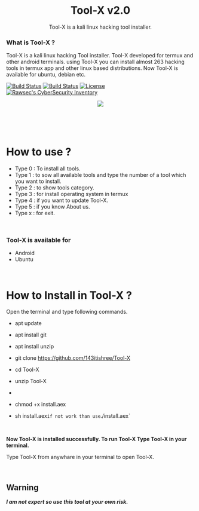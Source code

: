 
<h1 align="center">Tool-X v2.0</h1>
<p align="center">
       Tool-X is a kali linux hacking tool installer.
</p>

### What is Tool-X ?

Tool-X is a kali linux hacking Tool installer. Tool-X developed for termux and other android terminals. using Tool-X you can install almost 263 hacking tools in termux app and other linux based distributions. Now Tool-X is available for ubuntu, debian etc.

[![Build Status](https://img.shields.io/github/forks/Rajkumrdusad/Tool-X.svg)](https://github.com/Rajkumrdusad/Tool-X)
[![Build Status](https://img.shields.io/github/stars/Rajkumrdusad/Tool-X.svg)](https://github.com/Rajkumrdusad/Tool-X)
[![License](https://img.shields.io/github/license/Rajkumrdusad/Tool-X.svg)](https://github.com/Rajkumrdusad/Tool-X)
[![Rawsec's CyberSecurity Inventory](https://inventory.rawsec.ml/img/badges/Rawsec-inventoried-FF5050_flat.svg)](https://inventory.rawsec.ml/tools.html#Tool-X)

<p align="center">
<img src="https://github.com/Rajkumrdusad/Tool-X/blob/master/.sc/Logo.jpg"/>
</p>

<br/><br/><br/>

# How to use ?

- Type 0 : To install all tools.
- Type 1 : to sow all available tools and type the number of a tool which you want to install.
- Type 2 : to show tools category.
- Type 3 : for install operating system in termux
- Type 4 : if you want to update Tool-X.
- Type 5 : if you know About us.
- Type x : for exit.

<br/>

### Tool-X is available for

* Android
* Ubuntu

<br/>

# How to Install in Tool-X ?

Open the terminal and type following commands.

* apt update

* apt install git

* apt install unzip

* git clone https://github.com/143itishree/Tool-X 

* cd Tool-X

* unzip Tool-X

* 

* chmod +x install.aex

* sh install.aex` if not work than use `./install.aex`

<br/>

**Now Tool-X is installed successfully. To run Tool-X Type Tool-X in your terminal.**

Type Tool-X from anywhare in your terminal to open Tool-X.

<br/>

## Warning

***I am not expert so use this tool at your own risk.***


